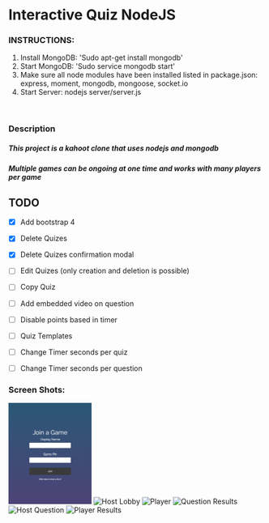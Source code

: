 # Interactive Quiz NodeJS
<h3>INSTRUCTIONS:</h3>
<ol>
  <li>Install MongoDB: 'Sudo apt-get install mongodb'</li>
  <li>Start MongoDB: 'Sudo service mongodb start'</li>
  <li>Make sure all node modules have been installed listed in package.json: express, moment, mongodb, mongoose, socket.io</li>
  <li>Start Server: nodejs server/server.js</li>
</ol>
<br>
<h3>Description</h3>
<h5>This project is a kahoot clone that uses nodejs and mongodb</h5>
<h5>Multiple games can be ongoing at one time and works with many players per game</h5>

## TODO 

- [x] Add bootstrap 4
- [x] Delete Quizes
- [x] Delete Quizes confirmation modal
- [ ] Edit Quizes (only creation and deletion is possible)
- [ ] Copy Quiz
- [ ] Add embedded video on question
- [ ] Disable points based in timer
- [ ] Quiz Templates 
- [ ] Change Timer seconds per quiz
- [ ] Change Timer seconds per question


<h3>Screen Shots:</h3>
<img src="Screenshots/join.png" height="200" width="auto" alt="Player Join"/>
<img src="Screenshots/hostJoin.png" height="200" width="auto" alt="Host Lobby"/>
<img src="Screenshots/player.png" height="200" width="auto" alt="Player"/>
<img src="Screenshots/questionResults.png" height="200" width="auto" alt="Question Results"/>
<img src="Screenshots/hostQuestion.png" height="200" width="auto" alt="Host Question"/>
<img src="Screenshots/incorrect.png" height="200" width="auto" alt="Player Results"/>

